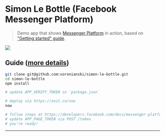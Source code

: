 # Simon Le Bottle (Facebook Messenger Platform)

> Demo app that shows [Messenger Platform](https://developers.facebook.com/docs/messenger-platform) in action, based on ["Getting started" guide](https://developers.facebook.com/docs/messenger-platform/quickstart).

<img src="https://dl.dropboxusercontent.com/u/100463011/simon-le-bottle-demo.gif" />

## Guide ([more details](https://github.com/voronianski/simon-le-bottle/blob/master/GUIDE.md))

```bash
git clone git@github.com:voronianski/simon-le-bottle.git
cd simon-le-bottle
npm install

# update APP_VERIFY_TOKEN in `package.json`

# deploy via https://zeit.co/now
now 

# follow steps at https://developers.facebook.com/docs/messenger-platform/quickstart
# update APP_PAGE_TOKEN via POST /token
# you're ready!
```

---
